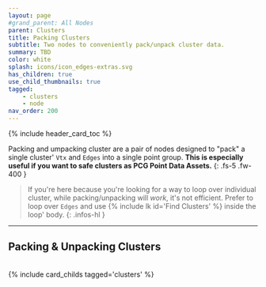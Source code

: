 ```yaml
---
layout: page
#grand_parent: All Nodes
parent: Clusters
title: Packing Clusters
subtitle: Two nodes to conveniently pack/unpack cluster data.
summary: TBD
color: white
splash: icons/icon_edges-extras.svg
has_children: true
use_child_thumbnails: true
tagged: 
    - clusters
    - node
nav_order: 200
---
```


{% include header_card_toc %}

Packing and umpacking cluster are a pair of nodes designed to "pack" a single cluster' `Vtx` and `Edges` into a single point group. **This is especially useful if you want to safe clusters as PCG Point Data Assets.**
{: .fs-5 .fw-400 } 

>If you're here because you're looking for a way to loop over individual cluster, while packing/unpacking will *work*, it's not efficient. Prefer to loop over `Edges` and use {% include lk id='Find Clusters' %} inside the loop' body.
{: .infos-hl }

---
## Packing & Unpacking Clusters
<br>
{% include card_childs tagged='clusters' %}